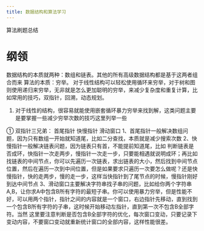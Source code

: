 ```yaml
---
title: 数据结构和算法学习
---
```


算法刷题总结
<!--more-->

# 纲领

数据结构的本质就两种：数组和链表。其他的所有高级数据结构都是基于这两者组合而来
算法的本质：穷举。 对于线性结构可以轻松使用循环来穷举，对于树和图则使用递归来穷举，无非就是怎么更加聪明的穷举，来减少复杂度和重复计算，比如常用的技巧，双指针，回溯，动态规划。

1. 对于线性的结构，很容易就能使用嵌套循环暴力穷举来找到解，这类问题主要是要掌握一些减少穷举次数的技巧这里列举一些
   
① 双指针三兄弟： 首尾指针 快慢指针 滑动窗口
1、首尾指针一般解决数组问题，因为只有数组一开始就知道尾，比如二分查找，本质就是减少搜索次数
2、快慢指针一般解决链表问题，因为链表只有首，不能提前知道尾，比如 判断链表是否成环，快指针一次走两步，慢指针一次走一步，只要能相遇就说明成环；再比如找链表的中间节点，你可以先遍历一次链表，求出链表的大小，然后找到中间节点位置，然后在遍历一次到中间位置，但是如果要求只遍历一次要怎么做呢？还是快慢指针，快的走两步，慢的走一步，这样当快指针到了尾节点的时候，慢指针刚好到达中间节点
3、滑动窗口主要解决字符串找子串的问题，比如给你两个字符串A,B，让你求A中包含B所有字符的最短子串。你可以使用暴力穷举，但是性能不好，可以用两个指针，指针之间的内容就是一个窗口，右边指针先移动，直到找到一个包含B所有字符的子串，这时候开始移动左指针，直到第一次不包含B全部字符。当然 这里要注意判断是否包含B全部字符的优化，每次窗口变动，只要记录下变动内容，不要窗口变动就重新统计窗口的全部内容，这样性能很差。